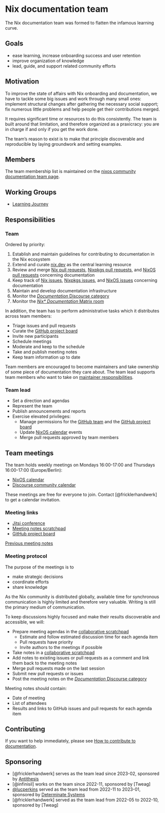 # Nix documentation team

The Nix documentation team was formed to flatten the infamous learning curve.

## Goals

- ease learning, increase onboarding success and user retention
- improve organization of knowledge
- lead, guide, and support related community efforts

## Motivation

To improve the state of affairs with Nix onboarding and documentation, we have to tackle some big issues and work through many small ones:
implement structural changes after gathering the necessary social support;
fix numerous little problems and help people get their contributions merged.

It requires significant time or resources to do this consistently.
The team is built around that limitation, and therefore organized as a praxicracy:
you are in charge if and only if you get the work done.

The team’s reason to exist is to make that principle discoverable and reproducible by laying groundwork and setting examples.

## Members
The team membership list is maintained on the [nixos community documentation team page]. 

[nixos community documentation team page]: https://nixos.org/community/teams/documentation

## Working Groups
- [Learning Journey](working_groups/learning_journey/README.md)

## Responsibilities

### Team

Ordered by priority:

1. Establish and maintain guidelines for contributing to documentation in the Nix ecosystem
1. Extend and curate [nix.dev] as the central learning resource
1. Review and merge [Nix pull requests], [Nixpkgs pull requests], and [NixOS pull requests] concerning documentation
1. Keep track of [Nix issues], [Nixpkgs issues], and [NixOS issues] concerning documentation
1. Maintain and develop documentation infrastructure
1. Monitor the [*Documentation* Discourse category]
1. Monitor the [*Nix\* Documentation* Matrix room]

[nix.dev]: https://nix.dev
[Nix pull requests]: https://github.com/NixOS/nix/pulls?q=is%3Aopen+is%3Apr+label%3Adocumentation
[Nixpkgs pull requests]: https://github.com/NixOS/nixpkgs/pulls?q=is%3Aopen+is%3Apr+label%3A%228.has%3A+documentation%22%2C%226.topic%3A+documentation%22
[NixOS pull requests]: https://github.com/NixOS/nixpkgs/pulls?q=is%3Aopen+is%3Apr+label%3A%226.topic%3A+nixos%22+label%3A%228.has%3A+documentation%22%2C%226.topic%3A+documentation%22
[Nix issues]: https://github.com/NixOS/nix/issues?q=is%3Aopen+is%3Aissue+label%3Adocumentation
[Nixpkgs issues]: https://github.com/NixOS/nixpkgs/issues?q=is%3Aopen+is%3Aissue+label%3A%229.needs%3A+documentation%22
[NixOS issues]: https://github.com/NixOS/nixpkgs/issues?q=is%3Aopen+is%3Aissue+label%3A%229.needs%3A+documentation%22+label%3A%226.topic%3A+nixos%22
[*Documentation* Discourse category]: https://discourse.nixos.org/c/dev/documentation/25
[*Nix\* Documentation* Matrix room]: https://app.element.io/#/room/#docs:nixos.org
[changes to the NixOS Wiki]: https://matrix.to/#/#nixos-wiki:utzutzutz.net

In addition, the team has to perform administrative tasks which it distributes across team members:

- Triage issues and pull requests
- Curate the [GitHub project board]
- Invite new participants
- Schedule meetings
- Moderate and keep to the schedule
- Take and publish meeting notes
- Keep team information up to date

Team members are encouraged to become maintainers and take ownership of some piece of documentation they care about.
The team lead supports team members who want to take on [maintainer responsibilities](./responsibilities.md).

### Team lead

- Set a direction and agendas
- Represent the team
- Publish announcements and reports
- Exercise elevated privileges:
  - Manage permissions for the [GitHub team] and the [GitHub project board]
  - Update [NixOS calendar] events
  - Merge pull requests approved by team members

[GitHub team]: https://github.com/orgs/NixOS/teams/documentation-team
[GitHub project board]: https://github.com/orgs/NixOS/projects/15
[NixOS calendar]: https://calendar.google.com/calendar/u/0/embed?src=b9o52fobqjak8oq8lfkhg3t0qg@group.calendar.google.com

## Team meetings

The team holds weekly meetings on Mondays 16:00-17:00 and Thursdays 16:00-17:00 (Europe/Berlin):
- [NixOS calendar]
- [Discourse community calendar](https://discourse.nixos.org/t/community-calendar/18589)

These meetings are free for everyone to join.
Contact [@fricklerhandwerk] to get a calendar invitation.

### Meeting links

- [Jitsi conference](https://meet.jit.si/nix-documentation)
- [Meeting notes scratchpad][collaborative scratchpad]
- [GitHub project board]

[Previous meeting notes](https://discourse.nixos.org/search?q=documentation%20team%20meeting%20%23dev%3Adocumentation%20order%3Alatest)

### Meeting protocol

The purpose of the meetings is to
- make strategic decisions
- coordinate efforts
- share knowledge

As the Nix community is distributed globally, available time for synchronous communication is highly limited and therefore very valuable.
Writing is still the primary medium of communication.

To keep discussions highly focused and make their results discoverable and accessible, we will:

- Prepare meeting agendas in the [collaborative scratchpad]
  - Estimate and follow estimated discussion time for each agenda item
  - Pull requests have priority
  - Invite authors to the meetings if possible
- Take notes in a [collaborative scratchpad]
- Add notes to existing issues or pull requests as a comment and link them back to the meeting notes
- Merge pull requests made on the last session
- Submit new pull requests or issues
- Post the meeting notes on the [*Documentation* Discourse category]

[collaborative scratchpad]: https://pad.lassul.us/p-Y8MjU2SdSD5qO1fnpCPA?edit#

Meeting notes should contain:

- Date of meeting
- List of attendees
- Results and links to GitHub issues and pull requests for each agenda item

## Contributing

If you want to help immediately, please see [How to contribute to documentation](https://nix.dev/contributing/documentation).

## Sponsoring

- [@fricklerhandwerk] serves as the team lead since 2023-02, sponsored by [Antithesis](https://antithesis.com)
- [@infinisil] works on the team since 2022-11, sponsored by [Tweag]
- [@lucperkins](https://github.com/lucperkins) served as the team lead from 2022-11 to 2023-01, sponsored by [Determinate Systems](https://determinate.systems)
- [@fricklerhandwerk] served as the team lead from 2022-05 to 2022-10, sponsored by [Tweag]

